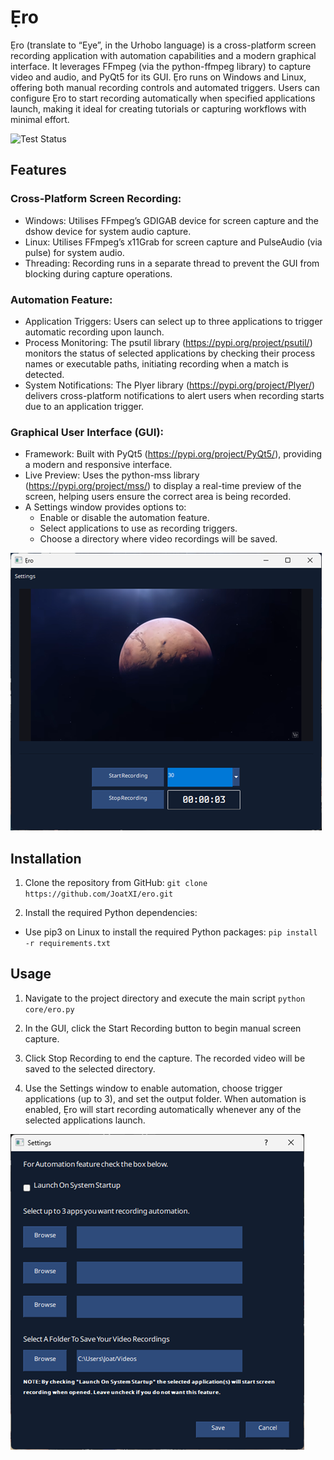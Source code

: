 # Ẹro
Ẹro (translate to “Eye”, in the Urhobo language) is a cross-platform screen recording application with automation capabilities and a modern graphical interface. It leverages FFmpeg (via the python-ffmpeg library) to capture video and audio, and PyQt5 for its GUI. Ẹro runs on Windows and Linux, offering both manual recording controls and automated triggers. Users can configure Ẹro to start recording automatically when specified applications launch, making it ideal for creating tutorials or capturing workflows with minimal effort.

![Test Status](https://github.com/JoatXI/ero/actions/workflows/tester.yml/badge.svg)

## Features
### Cross-Platform Screen Recording:
- Windows: Utilises FFmpeg’s GDIGAB device for screen capture and the dshow device for system audio capture.
- Linux: Utilises FFmpeg’s x11Grab for screen capture and PulseAudio (via pulse) for system audio.
- Threading: Recording runs in a separate thread to prevent the GUI from blocking during capture operations.

### Automation Feature:
- Application Triggers: Users can select up to three applications to trigger automatic recording upon launch.
- Process Monitoring: The psutil library (https://pypi.org/project/psutil/) monitors the status of selected applications by checking their process names or executable paths, initiating recording when a match is detected.
- System Notifications: The Plyer library (https://pypi.org/project/Plyer/) delivers cross-platform notifications to alert users when recording starts due to an application trigger.

### Graphical User Interface (GUI):
- Framework: Built with PyQt5 (https://pypi.org/project/PyQt5/), providing a modern and responsive interface.
- Live Preview: Uses the python-mss library (https://pypi.org/project/mss/) to display a real-time preview of the screen, helping users ensure the correct area is being recorded.
- A Settings window provides options to:
    - Enable or disable the automation feature.
    - Select applications to use as recording triggers.
    - Choose a directory where video recordings will be saved.

![Main Graphical User Interface](assets/main_window.png)

## Installation
1. Clone the repository from GitHub:
`git clone https://github.com/JoatXI/ero.git`

2. Install the required Python dependencies:
- Use pip3 on Linux to install the required Python packages:
`pip install -r requirements.txt`

## Usage
1. Navigate to the project directory and execute the main script
`python core/ero.py`

2. In the GUI, click the Start Recording button to begin manual screen capture.
3. Click Stop Recording to end the capture. The recorded video will be saved to the selected directory.
4. Use the Settings window to enable automation, choose trigger applications (up to 3), and set the output folder. When automation is enabled, Ẹro will start recording automatically whenever any of the selected applications launch.

![Settings Window](assets/settings.png)